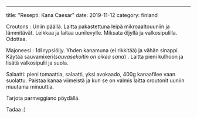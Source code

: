 ---
title: "Resepti: Kana Caesar"
date: 2019-11-12
category: finland

Croutons : Uniin päällä. Laitta pakastettuna leipä mikroaaltouuniin ja lämmitävät. Leikkaa ja laitaa uunilevylle. Miksata öljyllä ja valkosipulilla. Odottaa.

Majoneesi : 1dl rypsiöljy. Yhden kanamuna (ei rikkitää) ja vähän sinappi. Käytää sauvamixeri(_sauvasekoitin on oikea sana_) . Laitta pieni kulhoon ja lisätä valkosipulii ja suola.

Salaatti: pieni tomaattia, salaatti, yksi avokaado, 400g kanaafilee vaan suolattu. Paistaa kanaa viimeistä ja kun se on valmis laitta croutonit uuniin muutama minuuttia.

Tarjota parmeggiano pöydällä.

Tadaa :)
